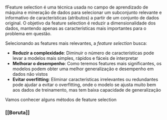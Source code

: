 fFeature selection é uma técnica usada no campo de aprendizado de máquina e mineração de dados para selecionar um subconjunto relevante e informativo de características (atributos) a partir de um conjunto de dados original. O objetivo da feature selection é reduzir a dimensionalidade dos dados, mantendo apenas as características mais importantes para o problema em questão.

Selecionando as features mais relevantes, a *feature selection* busca:
- **Reduzir a complexidade**: Diminuir o número de características pode levar a modelos mais simples, rápidos e fáceis de interpretar
- **Melhorar o desempenho**: Como teremos features mais significantes, os modelos podem obter uma melhor generalização e desempenho em dados não vistos
- **Evitar overfitting**: Eliminar características irrelevantes ou redundantes pode ajudar a evitar o overfitting, onde o modelo se ajusta muito bem aos dados de treinamento, mas tem baixa capacidade de generalização

Vamos conhecer alguns métodos de feature selection

### [[Boruta]]